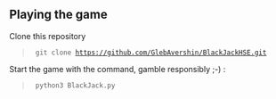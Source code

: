 
## Playing the game ##
Clone this repository
><code> git clone https://github.com/GlebAvershin/BlackJackHSE.git </code>

Start the game with the command, gamble responsibly ;-) :
><code> python3 BlackJack.py </code>


